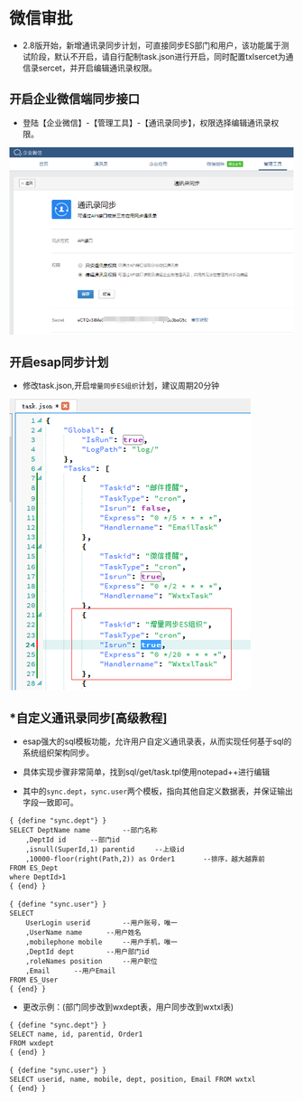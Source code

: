 # 微信审批
* 2.8版开始，新增通讯录同步计划，可直接同步ES部门和用户，该功能属于测试阶段，默认不开启，请自行配制task.json进行开启，同时配置txlsercet为通信录sercet，并开启编辑通讯录权限。

## 开启企业微信端同步接口
* 登陆【企业微信】-【管理工具】-【通讯录同步】，权限选择编辑通讯录权限。

![](./img/txl-1.png)

## 开启esap同步计划
* 修改task.json,开启`增量同步ES组织`计划，建议周期20分钟

![](./img/txl-2.png)

## *自定义通讯录同步[高级教程]
* esap强大的sql模板功能，允许用户自定义通讯录表，从而实现任何基于sql的系统组织架构同步。

* 具体实现步骤非常简单，找到sql/get/task.tpl使用notepad++进行编辑

* 其中的`sync.dept`，`sync.user`两个模板，指向其他自定义数据表，并保证输出字段一致即可。

```
{ {define "sync.dept"} }
SELECT DeptName name		--部门名称
	,DeptId id		--部门id
	,isnull(SuperId,1) parentid		--上级id
	,10000-floor(right(Path,2)) as Order1		--排序，越大越靠前
FROM ES_Dept
where DeptId>1
{ {end} }

{ {define "sync.user"} }
SELECT
	UserLogin userid		--用户账号，唯一
	,UserName name		--用户姓名
	,mobilephone mobile		--用户手机，唯一
	,DeptId dept		--用户部门id
	,roleNames position		--用户职位
	,Email		--用户Email
FROM ES_User
{ {end} }
```

* 更改示例：(部门同步改到wxdept表，用户同步改到wxtxl表)

```
{ {define "sync.dept"} }
SELECT name, id, parentid, Order1
FROM wxdept
{ {end} }

{ {define "sync.user"} }
SELECT userid, name, mobile, dept, position, Email FROM wxtxl
{ {end} }
```
